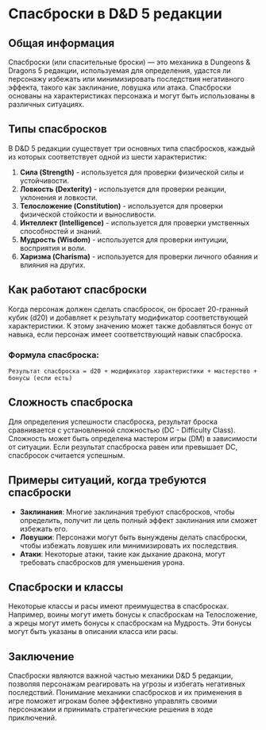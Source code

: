 
# Спасброски в D&D 5 редакции

## Общая информация
Спасброски (или спасительные броски) — это механика в Dungeons & Dragons 5 редакции, используемая для определения, удастся ли персонажу избежать или минимизировать последствия негативного эффекта, такого как заклинание, ловушка или атака. Спасброски основаны на характеристиках персонажа и могут быть использованы в различных ситуациях.

## Типы спасбросков
В D&D 5 редакции существует три основных типа спасбросков, каждый из которых соответствует одной из шести характеристик:

1. **Сила (Strength)** - используется для проверки физической силы и устойчивости.
2. **Ловкость (Dexterity)** - используется для проверки реакции, уклонения и ловкости.
3. **Телосложение (Constitution)** - используется для проверки физической стойкости и выносливости.
4. **Интеллект (Intelligence)** - используется для проверки умственных способностей и знаний.
5. **Мудрость (Wisdom)** - используется для проверки интуиции, восприятия и воли.
6. **Харизма (Charisma)** - используется для проверки личного обаяния и влияния на других.

## Как работают спасброски
Когда персонаж должен сделать спасбросок, он бросает 20-гранный кубик (d20) и добавляет к результату модификатор соответствующей характеристики. К этому значению может также добавляться бонус от навыка, если персонаж имеет соответствующий навык спасброска.

### Формула спасброска:
```
Результат спасброска = d20 + модификатор характеристики + мастерство + бонусы (если есть)
```

## Сложность спасброска
Для определения успешности спасброска, результат броска сравнивается с установленной сложностью (DC - Difficulty Class). Сложность может быть определена мастером игры (DM) в зависимости от ситуации. Если результат спасброска равен или превышает DC, спасбросок считается успешным.

## Примеры ситуаций, когда требуются спасброски
- **Заклинания**: Многие заклинания требуют спасбросков, чтобы определить, получит ли цель полный эффект заклинания или сможет избежать его.
- **Ловушки**: Персонажи могут быть вынуждены делать спасброски, чтобы избежать ловушек или минимизировать их последствия.
- **Атаки**: Некоторые атаки, такие как дыхание дракона, могут требовать спасбросков для уменьшения урона.

## Спасброски и классы
Некоторые классы и расы имеют преимущества в спасбросках. Например, воины могут иметь бонусы к спасброскам на Телосложение, а жрецы могут иметь бонусы к спасброскам на Мудрость. Эти бонусы могут быть указаны в описании класса или расы.

## Заключение
Спасброски являются важной частью механики D&D 5 редакции, позволяя персонажам реагировать на угрозы и избегать негативных последствий. Понимание механики спасбросков и их применения в игре поможет игрокам более эффективно управлять своими персонажами и принимать стратегические решения в ходе приключений.